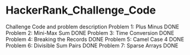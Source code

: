 # HackerRank_Challenge_Code
Challenge Code and problem description
Problem 1: Plus Minus DONE
Problem 2: Mini-Max Sum DONE
Problem 3: Time Conversion DONE
Problem 4: Breaking the Records DONE
Problem 5: Camel Case 4 DONE
Problem 6: Divisible Sum Pairs DONE
Problem 7: Sparse Arrays DONE
